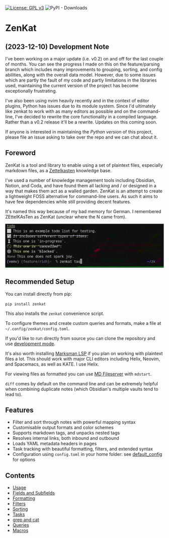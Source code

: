 [![License: GPL
v3](https://img.shields.io/badge/License-GPLv3-blue.svg)](https://www.gnu.org/licenses/gpl-3.0)
![PyPI - Downloads](https://img.shields.io/pypi/dm/zenkat)

# ZenKat

## (2023-12-10) Development Note

I've been working on a major update (i.e. v0.2) on and off for the last couple
of months. You can see the progress I made on this on the feature/parsing branch
which includes many improvements to grouping, sorting, and config abilities,
along with the overall data model. However, due to some issues which are partly
the fault of my code and partly limitations in the libraries used, maintaining
the current version of the project has become exceptionally frustrating.

I've also been using nvim heavily recently and in the context of editor plugins,
Python has issues due to its module system. Since I'd ultimately like zenkat to
work with as many editors as possible and on the command-line, I've decided to
rewrite the core functionality in a compiled language. Rather than a v0.2
release it'll be a rewrite. Updates on this coming soon. 

If anyone is interested in maintaining the *Python version* of this project,
please file an issue asking to take over the repo and we can chat about it. 

## Foreword

ZenKat is a tool and library to enable using a set of plaintext files,
especially markdown files, as a
[Zettelkasten](https://en.wikipedia.org/wiki/Zettelkasten) knowledge base.

I've used a number of knowledge management tools including Obsidian, Notion, and
Coda, and have found them all lacking and / or designed in a way that makes them
act as a walled garden. ZenKat is an attempt to create a lightweight FOSS
alternative for command-line users. As such it aims to have few dependencies
while still providing decent features.

It's named this way because of my bad memory for German. I remembered
ZEttelKAsTen as ZenKat (unclear where the N came from).

![](images/zk-0-1.gif)

## Recommended Setup

You can install directly from pip:

``` pip install zenkat ```

This also installs the `zenkat` convenience script.

To configure themes and create custom queries and formats, make a file at
`~/.config/zenkat/config.toml`.

If you'd like to run directly from source you can clone the repository and use
[development
mode](https://setuptools.pypa.io/en/latest/userguide/development_mode.html).

It's also worth installing [Marksman
LSP](https://github.com/artempyanykh/marksman) if you plan on working with
plaintext files a lot. This should work with major CLI editors including Helix,
Neovim, and Spacemacs, as well as KATE. I use Helix.

For viewing files as formatted you can use [MD Fileserver](
https://github.com/commenthol/md-fileserver ) with `mdstart`.

`diff` comes by default on the command line and can be extremely helpful when
combining duplicate notes (which Obsidian's multiple vaults tend to lead to).

## Features

- Filter and sort through notes with powerful mapping syntax
- Customisable output formats and color schemes
- Supports markdown tags, and unpacks nested tags
- Resolves internal links, both inbound and outbound
- Loads YAML metadata headers in pages
- Task tracking with beautiful formatting, filters, and extended syntax
- Configuration using `config.toml` in your home folder: see
  [default_config](./src/zenkat/default_config.py) for options 

## Contents

- [Usage](./docs/usage.md)
- [Fields and Subfields](./docs/fields.md)
- [Formatting](./docs/formatting.md)
- [Filters](./docs/filters.md)
- [Sorting](./docs/sort.md)
- [Tasks](./docs/tasks.md)
- [grep and cat](./docs/grep.md)
- [Queries](./docs/queries.md)
- [Macros](./docs/macros.md)
